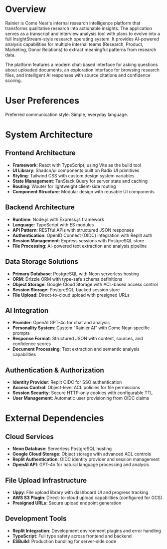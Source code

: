 # Overview

Rainier is Come Near's internal research intelligence platform that transforms qualitative research into actionable insights. The application serves as a transcript and interview analysis tool with plans to evolve into a full InsightStream-style research operating system. It provides AI-powered analysis capabilities for multiple internal teams (Research, Product, Marketing, Donor Relations) to extract meaningful patterns from research data.

The platform features a modern chat-based interface for asking questions about uploaded documents, an exploration interface for browsing research files, and intelligent AI responses with source citations and confidence scoring.

# User Preferences

Preferred communication style: Simple, everyday language.

# System Architecture

## Frontend Architecture
- **Framework**: React with TypeScript, using Vite as the build tool
- **UI Library**: Shadcn/ui components built on Radix UI primitives
- **Styling**: Tailwind CSS with custom design system variables
- **State Management**: TanStack Query for server state and caching
- **Routing**: Wouter for lightweight client-side routing
- **Component Structure**: Modular design with reusable UI components

## Backend Architecture
- **Runtime**: Node.js with Express.js framework
- **Language**: TypeScript with ES modules
- **API Pattern**: RESTful APIs with structured JSON responses
- **Authentication**: OpenID Connect (OIDC) integration with Replit auth
- **Session Management**: Express sessions with PostgreSQL store
- **File Processing**: AI-powered text extraction and analysis pipeline

## Data Storage Solutions
- **Primary Database**: PostgreSQL with Neon serverless hosting
- **ORM**: Drizzle ORM with type-safe schema definitions
- **Object Storage**: Google Cloud Storage with ACL-based access control
- **Session Storage**: PostgreSQL-backed session store
- **File Upload**: Direct-to-cloud upload with presigned URLs

## AI Integration
- **Provider**: OpenAI GPT-4o for chat and analysis
- **Personality System**: Custom "Rainier AI" with Come Near-specific prompts
- **Response Format**: Structured JSON with content, sources, and confidence scores
- **Document Processing**: Text extraction and semantic analysis capabilities

## Authentication & Authorization
- **Identity Provider**: Replit OIDC for SSO authentication
- **Access Control**: Object-level ACL policies for file permissions
- **Session Security**: Secure HTTP-only cookies with configurable TTL
- **User Management**: Automatic user provisioning from OIDC claims

# External Dependencies

## Cloud Services
- **Neon Database**: Serverless PostgreSQL hosting
- **Google Cloud Storage**: Object storage with advanced ACL controls
- **Replit Authentication**: OIDC identity provider and session management
- **OpenAI API**: GPT-4o for natural language processing and analysis

## File Upload Infrastructure
- **Uppy**: File upload library with dashboard UI and progress tracking
- **AWS S3 Plugin**: Direct-to-cloud upload capabilities (configured for GCS)
- **Presigned URLs**: Secure upload endpoint generation

## Development Tools
- **Replit Integration**: Development environment plugins and error handling
- **TypeScript**: Full type safety across frontend and backend
- **ESBuild**: Production bundling for server-side code